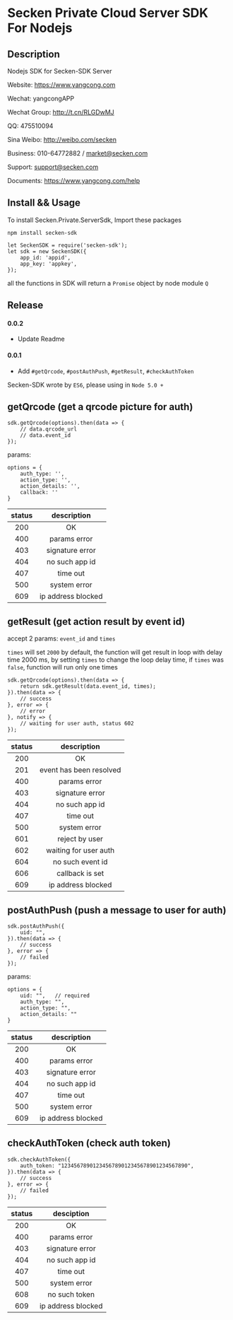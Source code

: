 # Secken Private Cloud Server SDK For Nodejs

## Description
Nodejs SDK for Secken-SDK Server

Website: https://www.yangcong.com

Wechat: yangcongAPP

Wechat Group: http://t.cn/RLGDwMJ

QQ: 475510094

Sina Weibo: http://weibo.com/secken

Business: 010-64772882 / market@secken.com

Support: support@secken.com

Documents: https://www.yangcong.com/help

## Install && Usage

To install Secken.Private.ServerSdk, Import these packages

```
npm install secken-sdk
```

```
let SeckenSDK = require('secken-sdk');
let sdk = new SeckenSDK({
    app_id: 'appid',
    app_key: 'appkey',
});
```
all the functions in SDK will return a `Promise` object by node module `Q`

## Release

#### 0.0.2
* Update Readme
#### 0.0.1
* Add `#getQrcode`, `#postAuthPush`, `#getResult`, `#checkAuthToken`

Secken-SDK wrote by `ES6`, please using in `Node 5.0 +`

## getQrcode (get a qrcode picture for auth)
```
sdk.getQrcode(options).then(data => {
    // data.qrcode_url
    // data.event_id   
});
```

params:
```
options = {
    auth_type: '',
    action_type: '',
    action_details: '',
    callback: ''
}
```

|    status    | 		description 	    |
|:----------:|:----------------------------:|
|  200       |       OK                     |
|  400       |       params error           |
|  403       |       signature error        |
|  404       |       no such app id         |
|  407       |       time out               |
|  500       |       system error           |
|  609       |       ip address blocked     |

## getResult (get action result by event id)

accept 2 params: `event_id` and `times`

`times` will set `2000` by default, the function will get result in loop with delay time 2000 ms, by setting `times` to change the loop delay time, if `times` was `false`, function will run only one times

```
sdk.getQrcode(options).then(data => {
    return sdk.getResult(data.event_id, times);
}).then(data => {
    // success
}, error => {
    // error
}, notify => {
    // waiting for user auth, status 602
});
```

|    status  | 		description 	            |
|:----------:|:--------------------------------:|
|  200       |       OK                         |
|  201       |       event has been resolved    |
|  400       |       params error               |
|  403       |       signature error            |
|  404       |       no such app id             |
|  407       |       time out                   |
|  500       |       system error               |
|  601       |       reject by user             |
|  602       |       waiting for user auth      |
|  604       |       no such event id           |
|  606       |       callback is set            |
|  609       |       ip address blocked         |

## postAuthPush (push a message to user for auth)
```
sdk.postAuthPush({
    uid: "",
}).then(data => {
    // success
}, error => {
    // failed
});
```

params:
```
options = {
    uid: "",   // required
    auth_type: "",
    action_type: "",
    action_details: ""
}
```  

|    status  | 		description 		      |
|:----------:|:------------------------------:|
|  200       |       OK                       |
|  400       |       params error             |
|  403       |       signature error          |
|  404       |       no such app id           |
|  407       |       time out                 |
|  500       |       system error             |
|  609       |       ip address blocked       |

## checkAuthToken (check auth token)
```
sdk.checkAuthToken({
    auth_token: "1234567890123456789012345678901234567890",
}).then(data => {
    // success
}, error => {
    // failed
});
```

|    status   | 		desciption 		     |
|:----------:|:-----------------------------:|
|  200       |       OK                      |
|  400       |       params error            |
|  403       |       signature error         |
|  404       |       no such app id          |
|  407       |       time out                |
|  500       |       system error            |
|  608       |       no such token           |
|  609       |       ip address blocked      |
